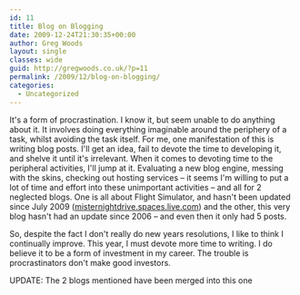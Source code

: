 ```yaml
---
id: 11
title: Blog on Blogging
date: 2009-12-24T21:30:35+00:00
author: Greg Woods
layout: single
classes: wide
guid: http://gregwoods.co.uk/?p=11
permalink: /2009/12/blog-on-blogging/
categories:
  - Uncategorized
---
```

It's a form of procrastination. I know it, but seem unable to do anything about it. It involves doing everything imaginable around the periphery of a task, whilst avoiding the task itself. For me, one manifestation of this is writing blog posts. I'll get an idea, fail to devote the time to developing it, and shelve it until it's irrelevant. When it comes to devoting time to the peripheral activities, I'll jump at it. Evaluating a new blog engine, messing with the skins, checking out hosting services &#8211; it seems I'm willing to put a lot of time and effort into these unimportant activities &#8211; and all for 2 neglected blogs. One is all about Flight Simulator, and hasn't been updated since July 2009 ([misternightdrive.spaces.live.com](http://misternightdrive.spaces.live.com/)) and the other, this very blog hasn't had an update since 2006 &#8211; and even then it only had 5 posts.

So, despite the fact I don't really do new years resolutions, I like to think I continually improve. This year, I must devote more time to writing. I do believe it to be a form of investment in my career. The trouble is procrastinators don't make good investors.

UPDATE: The 2 blogs mentioned have been merged into this one